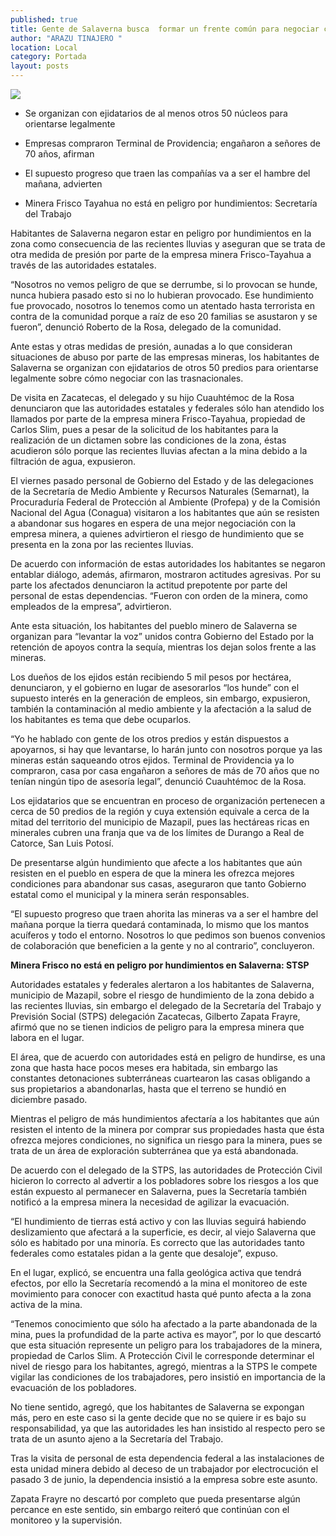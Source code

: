```yaml
---
published: true
title: Gente de Salaverna busca  formar un frente común para negociar con mineras
author: "ARAZU TINAJERO "
location: Local
category: Portada
layout: posts
---
```


![](http://i.imgur.com/v0TO2eIm.jpg)
- Se organizan con ejidatarios de al menos otros 50 núcleos para orientarse legalmente

- Empresas compraron Terminal de Providencia; engañaron a señores de 70 años, afirman

- El supuesto progreso que traen las compañías va a ser el hambre del mañana, advierten

- Minera Frisco Tayahua no está en peligro por hundimientos: Secretaría del Trabajo

Habitantes de Salaverna negaron estar en peligro por hundimientos en la zona como consecuencia de las recientes lluvias y aseguran que se trata de otra medida de presión por parte de la empresa minera Frisco-Tayahua a través de las autoridades estatales.

“Nosotros no vemos peligro de que se derrumbe, si lo provocan se hunde, nunca hubiera pasado esto si no lo hubieran provocado. Ese hundimiento fue provocado, nosotros lo tenemos como un atentado hasta terrorista en contra de la comunidad porque a raíz de eso 20 familias se asustaron y se fueron”, denunció Roberto de la Rosa, delegado de la comunidad.

Ante estas y otras medidas de presión, aunadas a lo que consideran situaciones de abuso por parte de las empresas mineras, los habitantes de Salaverna se organizan con ejidatarios de otros 50 predios para orientarse legalmente sobre cómo negociar con las trasnacionales.

De visita en Zacatecas, el delegado y su hijo Cuauhtémoc de la Rosa denunciaron que las autoridades estatales y federales sólo han atendido los llamados por parte de la empresa minera Frisco-Tayahua, propiedad de Carlos Slim, pues a pesar de la solicitud de los habitantes para la realización de un dictamen sobre las condiciones de la zona, éstas acudieron sólo porque las recientes lluvias afectan a la mina debido a la filtración de agua, expusieron.

El viernes pasado personal de Gobierno del Estado y de las delegaciones de la Secretaría de Medio Ambiente y Recursos Naturales (Semarnat), la Procuraduría Federal de Protección al Ambiente (Profepa) y de la Comisión Nacional del Agua (Conagua) visitaron a los habitantes que aún se resisten a abandonar sus hogares en espera de una mejor negociación con la empresa minera, a quienes advirtieron el riesgo de hundimiento que se presenta en la zona por las recientes lluvias.

De acuerdo con información de estas autoridades los habitantes se negaron entablar diálogo, además, afirmaron, mostraron actitudes agresivas. Por su parte los afectados denunciaron la actitud prepotente por parte del personal de estas dependencias. “Fueron con orden de la minera, como empleados de la empresa”, advirtieron.

Ante esta situación, los habitantes del pueblo minero de Salaverna se organizan para “levantar la voz” unidos contra Gobierno del Estado por la retención de apoyos contra la sequía, mientras los dejan solos frente a las mineras.

Los dueños de los ejidos están recibiendo 5 mil pesos por hectárea, denunciaron, y el gobierno en lugar de asesorarlos “los hunde” con el supuesto interés en la generación de empleos, sin embargo, expusieron, también la contaminación al medio ambiente y la afectación a la salud de los habitantes es tema que debe ocuparlos.

“Yo he hablado con gente de los otros predios y están dispuestos a apoyarnos, si hay que levantarse, lo harán junto con nosotros porque ya las mineras están saqueando otros ejidos. Terminal de Providencia ya lo compraron, casa por casa engañaron a señores de más de 70 años que no tenían ningún tipo de asesoría legal”, denunció Cuauhtémoc de la Rosa.

Los ejidatarios que se encuentran en proceso de organización pertenecen a cerca de 50 predios de la región y cuya extensión equivale a cerca de la mitad del territorio del municipio de Mazapil, pues las hectáreas ricas en minerales cubren una franja que va de los límites de Durango a Real de Catorce, San Luis Potosí.

De presentarse algún hundimiento que afecte a los habitantes que aún resisten en el pueblo en espera de que la minera les ofrezca mejores condiciones para abandonar sus casas, aseguraron que tanto Gobierno estatal como el municipal y la minera serán responsables.

“El supuesto progreso que traen ahorita las mineras va a ser el hambre del mañana porque la tierra quedará contaminada, lo mismo que los mantos acuíferos y todo el entorno. Nosotros lo que pedimos son buenos convenios de colaboración que beneficien a la gente y no al contrario”, concluyeron.

**Minera Frisco no está en peligro por hundimientos en Salaverna: STSP**

Autoridades estatales y federales alertaron a los habitantes de Salaverna, municipio de Mazapil, sobre el riesgo de hundimiento de la zona debido a las recientes lluvias, sin embargo el delegado de la Secretaría del Trabajo y Previsión Social (STPS) delegación Zacatecas, Gilberto Zapata Frayre, afirmó que no se tienen indicios de peligro para la empresa minera que labora en el lugar.

El área, que de acuerdo con autoridades está en peligro de hundirse, es una zona que hasta hace pocos meses era habitada, sin embargo las constantes detonaciones subterráneas cuartearon las casas obligando a sus propietarios a abandonarlas, hasta que el terreno se hundió en diciembre pasado.

Mientras el peligro de más hundimientos afectaría a los habitantes que aún resisten el intento de la minera por comprar sus propiedades hasta que ésta ofrezca mejores condiciones, no significa un riesgo para la minera, pues se trata de un área de exploración subterránea que ya está abandonada.

De acuerdo con el delegado de la STPS, las autoridades de Protección Civil hicieron lo correcto al advertir a los pobladores sobre los riesgos a los que están expuesto al permanecer en Salaverna, pues la Secretaría también notificó a la empresa minera la necesidad de agilizar la evacuación.

“El hundimiento de tierras está activo y con las lluvias seguirá habiendo deslizamiento que afectará a la superficie, es decir, al viejo Salaverna que sólo es habitado por una minoría. Es correcto que las autoridades tanto federales como estatales pidan a la gente que desaloje”, expuso.

En el lugar, explicó, se encuentra una falla geológica activa que tendrá efectos, por ello la Secretaría recomendó a la mina el monitoreo de este movimiento para conocer con exactitud hasta qué punto afecta a la zona activa de la mina.

“Tenemos conocimiento que sólo ha afectado a la parte abandonada de la mina, pues la profundidad de la parte activa es mayor”, por lo que descartó que esta situación represente un peligro para los trabajadores de la minera, propiedad de Carlos Slim.
A Protección Civil le corresponde determinar el nivel de riesgo para los habitantes, agregó, mientras a la STPS le compete vigilar las condiciones de los trabajadores, pero insistió en importancia de la evacuación de los pobladores.

No tiene sentido, agregó, que los habitantes de Salaverna se expongan más, pero en este caso si la gente decide que no se quiere ir es bajo su responsabilidad, ya que las autoridades les han insistido al respecto pero se trata de un asunto ajeno a la Secretaría del Trabajo.

Tras la visita de personal de esta dependencia federal a las instalaciones de esta unidad minera debido al deceso de un trabajador por electrocución el pasado 3 de junio, la dependencia insistió a la empresa sobre este asunto.

Zapata Frayre no descartó por completo que pueda presentarse algún percance en este sentido, sin embargo reiteró que continúan con el monitoreo y la supervisión.
